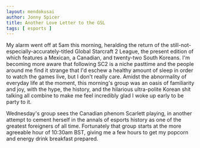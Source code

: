 ```yaml
---
layout: mendokusai
author: Jonny Spicer
title: Another Love Letter to the GSL
tags: [ esports ]
---
```

My alarm went off at 5am this morning, heralding the return of the still-not-especially-accurately-titled Global
Starcraft 2 League, the present edition of which features a Mexican, a Canadian, and twenty-two South Koreans. I'm
becoming more aware that following SC2 is a niche pasttime and the people around me find it strange that I'd eschew
a healthy amount of sleep in order to watch the games live, but I don't really care. Amidst the abnormality of everyday
life at the moment, this morning's group was an oasis of familiarity and joy, with the hype, the history, and the
hilarious ultra-polite Korean shit talking all combine to make me feel incredibly glad I woke up early to be party
to it.

Wednesday's group sees the Canadian phenom Scarlett playing, in another attempt to cement herself in the annals of esports
history as one of the greatest foreigners of all time. Fortunately that group starts at the more agreeable hour of
10:30am BST, giving me a few hours to get my popcorn and energy drink breakfast prepared.
